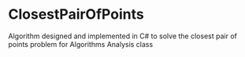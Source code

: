 # ClosestPairOfPoints
Algorithm designed and implemented in C#  to solve the closest pair of points problem for Algorithms Analysis class
